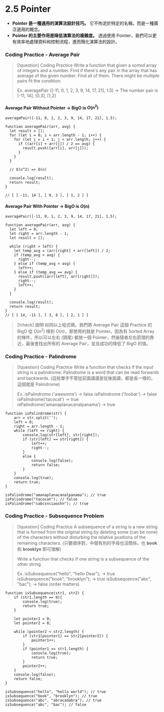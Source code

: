 # 2.5 Pointer

- **Pointer 是一種通用的演算法設計技巧。** 它不拘泥於特定的名稱，而是一種廣泛適用的概念。
- **Pointer 的主要作用是降低演算法的複雜度。** 透過使用 Pointer，我們可以更有效率地處理資料和控制流程，進而簡化演算法的設計。
### Coding Practice - Average Pair

> [!question] Coding Practice
> Write a function that given a sorted array of integers and a number. Find if there's any pair in the array that has average of the given number. Find all of them. There might be multiple pairs fit the condition.
> 
> Ex.
> averagePair ([-11, 0, 1, 2, 3, 9, 14, 17, 21], 1.5)
> -> The number pair is [-11, 14], [0,3], [1,2]
#### Average Pair Without Pointer -> BigO is $O(n^2)$ 

```JS
averagePair([-11, 0, 1, 2, 3, 9, 14, 17, 21], 1.5);

function averagePair(arr, avg) {
  let result = [];
  for (let i = 0; i < arr.length - 1; i++) {
    for (let j = i + 1; j < arr.length; j++) {
      if ((arr[i] + arr[j]) / 2 == avg) {
        result.push([arr[i], arr[j]]);
      }
    }
  }

  // O(n^2) => O(n)

  console.log(result);
  return result;
}

// [ [ -11, 14 ], [ 0, 3 ], [ 1, 2 ] ]
```
#### Average Pair With Pointer -> BigO is $O(n)$ 

```JS
averagePair([-11, 0, 1, 2, 3, 9, 14, 17, 21], 1.5);

function averagePair(arr, avg) {
  let left = 0;
  let right = arr.length - 1;
  let result = [];

  while (right > left) {
    let temp_avg = (arr[right] + arr[left]) / 2;
    if (temp_avg > avg) {
      right--;
    } else if (temp_avg < avg) {
      left++;
    } else if (temp_avg == avg) {
      result.push([arr[left], arr[right]]);
      right--;
      left++;
    }
  }

  console.log(result);
  return result;
}
// [ [ 14, -11 ], [ 3, 0 ], [ 2, 1 ] ]
```

> [!check] 說明
> 如同以上程式碼，我們將 Average Pair 這個 Practice 的 BigO 從 $O(n^2)$ 降到 $O(n)$，那使用的就是 Pointer。因為有 Sorted Array 的條件，所以可以左右 (頭尾) 都放一個 Pointer，然後隨者左右箭頭的靠近，最後會找出所有的 Average Pair，並且成功的降低了 BigO 的值。
### Coding Practice - Palindrome

> [!question] Coding Practice
> Write a function that checks if the input string is a palindrome. Palindrome is a word that can be read forwards and backwards. (這些單字不管從前面讀還是從後面讀，都是長一樣的，這個就是 Palindrome)
> 
> Ex.
> isPalindrome ('awesome') -> false
> isPalindrome ('foobar') -> false
> isPalindrome('tacocat') -> true
> isPalindrome('amanaplanacanalpanama') -> true

```JS
function isPalindrome(str) {
    arr = str.split('');
    left = 0;
    right = arr.length - 1;
    while (left <= right) {
        console.log(str[left], str[right]);
        if (str[left] == str[right]) {
            left++;
            right--;
        }
        else {
            console.log(false);
            return false;
        }
    }
    console.log(true);
    return true;
}

isPalindrome("amanaplanacanalpanama"); // true
isPalindrome("tacocat"); // false
isPalindrome("sabcsnciaoshn"); // true
```

### Coding Practice - Subsequence Problem

> [!question] Coding Practice
> A subsequence of a string is a new string that is formed from the original string by deleting some (can be none) of the characters without disturbing the relative positions of the remaining characters. (只要順序對，中間有別的字母也沒關係，也 **book** 和 **brooklyn** 即可理解)
> 
> Write a function that checks if one string is a subsequence of the other string.
> 
> Ex.
> isSubsequence("hello", "hello Dear"); -> true
> isSubsequence("book", "brooklyn"); -> true
> isSubsequence("abc", "bac"); -> false (order matters)

```JS
function isSubsequence(str1, str2) {
    if (str1.length == 0){
        console.log(true);
        return true;
    }

    let pointer1 = 0;
    let pointer2 = 0;

    while (pointer2 < str2.length) {
        if (str1[pointer1] == str2[pointer2]) {
            pointer1++;
        }
        if (pointer1 >= str1.length) {
            console.log(true);
            return true;
        }
        pointer2++;
    }
    console.log(false);
    return false;
}

isSubsequence("hello", "hello world"); // true
isSubsequence("book", "brooklyn"); // true
isSubsequence("abc", "abracadabra"); // true
isSubsequence("abc", "bac"); // false
```

